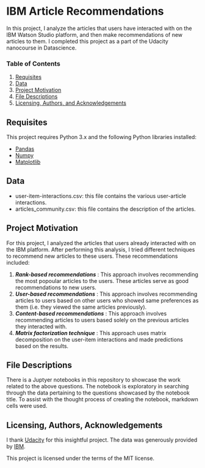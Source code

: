 # IBM Article Recommendations

In this project, I analyze the articles that users have interacted with on the IBM Watson Studio platform, and then make recommendations of new articles to them. I completed this project as a part of the Udacity nanocourse in Datascience.


### Table of Contents

1. [Requisites](#requisites)
2. [Data](#data)
3. [Project Motivation](#motivation)
4. [File Descriptions](#files)
5. [Licensing, Authors, and Acknowledgements](#licensing)


##  Requisites<a name="requisites"></a>
This project requires Python 3.x and the following Python libraries installed:
- [Pandas](http://pandas.pydata.org)
- [Numpy](https://numpy.org)
- [Matplotlib](https://matplotlib.org)


## Data<a name="data"></a>
- user-item-interactions.csv: this file contains the various user-article interactions.
- articles_community.csv: this file contains the description of the articles.  

## Project Motivation<a name="motivation"></a>

For this project, I analyzed the articles that users already interacted with on the IBM platform. After performing this analysis, I tried different techniques to recommend new articles to these users. These recommendations included:

1. ***Rank-based recommendations*** : This approach involves recommending the most popoular articles to the users. These articles serve as good recommendations to new users.
2. ***User-based recommendations*** : This approach involves recommending articles to users based on other users who showed same preferences as them (i.e. they viewed the same articles previously).
3. ***Content-based recommendations*** : This approach involves recommending articles to users based solely on the previous articles they interacted with. 
4. ***Matrix factorization technique*** : This approach uses matrix decomposition on the user-item interactions and made predictions based on the results. 

## File Descriptions <a name="files"></a>

There is a Juptyer notebooks in this repository to showcase the work related to the above questions.  The notebook is exploratory in searching through the data pertaining to the questions showcased by the notebook title. To assist with the thought process of creating the notebook, markdown cells were used.

## Licensing, Authors, Acknowledgements<a name="licensing"></a>

I thank [Udacity](https://www.udacity.com) for this insightful project. The data was generously provided by [IBM](https://dataplatform.cloud.ibm.com/). 

This project is licensed under the terms of the MIT license.
